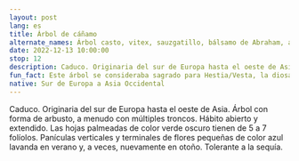 ```yaml
---
layout: post
lang: es
title: Árbol de cáñamo
alternate_names: Árbol casto, vitex, sauzgatillo, bálsamo de Abraham, árbol casto lila o pimienta de monje
date: 2022-12-13 10:00:00
stop: 12
description: Caduco. Originaria del sur de Europa hasta el oeste de Asia. Tolerante a la sequía.
fun_fact: Este árbol se consideraba sagrado para Hestia/Vesta, la diosa griega/romana del hogar
native: Sur de Europa a Asia Occidental
---
```

Caduco. Originaria del sur de Europa hasta el oeste de Asia. Árbol con forma de arbusto, a menudo con múltiples troncos. Hábito abierto y extendido. Las hojas palmeadas de color verde oscuro tienen de 5 a 7 folíolos. Panículas verticales y terminales de flores pequeñas de color azul lavanda en verano y, a veces, nuevamente en otoño. Tolerante a la sequía.
